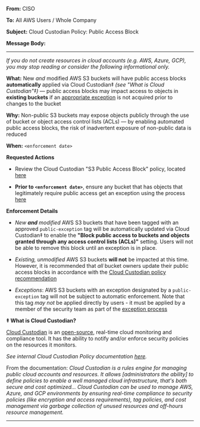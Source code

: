 **From:** CISO

**To:** All AWS Users / Whole Company

**Subject:** Cloud Custodian Policy: Public Access Block

**Message Body:**

---

_If you do not create resources in cloud accounts (e.g. AWS, Azure, GCP), you may stop reading or consider the following informational only._

**What:** New _and_ modified AWS S3 buckets will have public access blocks **automatically** applied via Cloud Custodian‡ _(see "What is Cloud Custodian"‡)_ — public access blocks may impact access to objects in **existing buckets** if an [appropriate exception](../Documents/Public-Access-Exception-Policy.md) is not acquired prior to changes to the bucket

**Why:** Non-public S3 buckets may expose objects publicly through the use of bucket or object access control lists (ACLs) — by enabling automated public access blocks, the risk of inadvertent exposure of non-public data is reduced

**When:** `<enforcement date>`

**Requested Actions**

- Review the Cloud Custodian "S3 Public Access Block" policy, located [here](../Documents/Cloud-Custodian-Policy.md)

- **Prior to `<enforcement date>`**, ensure any bucket that has objects that legitimately require public access get an exception using the process [here](../Documents/Public-Access-Exception-Policy.md)

**Enforcement Details**

- _New **and** modified_ AWS S3 buckets that have been tagged with an approved `public-exception` tag will be automatically updated via Cloud Custodian‡ to enable the **"Block public access to buckets and objects granted through any access control lists (ACLs)"** setting. Users will not be able to remove this block until an exception is in place.

- _Existing, unmodified_ AWS S3 buckets **will not** be impacted at this time. However, it is recommended that _all_ bucket owners update their public access blocks in accordance with the [Cloud Custodian policy recommendation](../Documents/Cloud-Custodian-Policy.md)

- _Exceptions_: AWS S3 buckets with an exception designated by a `public-exception` tag will not be subject to automatic enforcement. Note that this tag _may not_ be applied directly by users - it must be applied by a member of the security team as part of the [exception process](../Documents/Public-Access-Exception-Policy.md)

**‡ What is Cloud Custodian?**

[Cloud Custodian](https://cloudcustodian.io/) is an [open-source](https://github.com/cloud-custodian/cloud-custodian), real-time cloud monitoring and compliance tool. It has the ability to notify and/or enforce security policies on the resources it monitors.

_See internal Cloud Custodian Policy documentation [here](../Documents/Cloud-Custodian-Policy.md)._

From the documentation: _Cloud Custodian is a rules engine for managing public cloud accounts and resources. It allows [administrators the ability] to define policies to enable a well managed cloud infrastructure, that's both secure and cost optimized... Cloud Custodian can be used to manage AWS, Azure, and GCP environments by ensuring real-time compliance to security policies (like encryption and access requirements), tag policies, and cost management via garbage collection of unused resources and off-hours resource management._

---
